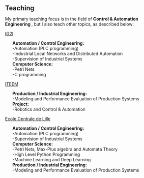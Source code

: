 <h1 id="teaching"></h1>

<h2 style="margin: 30px 0px 10px;">Teaching</h2>

My primary teaching focus is in the field of <b> Control & Automation Engineering </b>, but I also teach other topics, as described below:

<p><a href="https://ig2i.centralelille.fr">IG2I</a><p/>
<ul>
  <b> Automation / Control Engineering: </b><br>
  -Automation (PLC programming) <br>
  -Industrial Local Networks and Distributed Automation<br>
  -Supervision of Industrial Systems<br>
  <b> Computer Science: </b><br>
  -Petri Nets <br>
  -C programming 
</ul>

<p><a href="https://iteem.centralelille.fr">ITEEM</a><p/>
<ul>
  <b> Production / Industrial Engineering: </b><br>
  -Modeling and Performance Evaluation of Production Systems<br>
  <b> Project: </b><br>
  -Robotics and Control & Automation<br>
</ul>

<p><a href="https://ecole.centralelille.fr">Ecole Centrale de Lille</a><p/>
<ul>
  <b> Automation / Control Engineering: </b><br>
  -Automation (PLC programming) <br>
  -Supervision of Industrial Systems<br>
  <b> Computer Science: </b><br>
  -Petri Nets, Max-Plus algebra and Automata Theory<br>
  -High Level Python Programming<br>
  -Machine Learning and Deep Learning<br>
  <b> Production / Industrial Engineering: </b><br>
  -Modeling and Performance Evaluation of Production Systems<br>
</ul>

